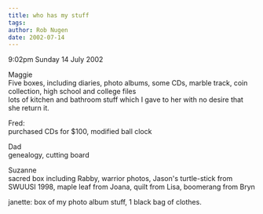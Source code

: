 ```yaml
---
title: who has my stuff
tags: 
author: Rob Nugen
date: 2002-07-14
---
```


<p class=date>9:02pm Sunday 14 July 2002</p>

<p>Maggie
<br>Five boxes, including diaries, photo albums, some CDs, marble
track, coin collection, high school and college files
<br>lots of kitchen and bathroom stuff which I gave to her with no desire that she return it.


<p>Fred:
<br>purchased CDs for $100, modified ball clock

<p>Dad
<br>genealogy, cutting board

<p>Suzanne
<br>sacred box including Rabby, warrior photos, Jason's turtle-stick
from SWUUSI 1998, maple leaf from Joana, quilt from Lisa, boomerang
from Bryn

<p>janette:  box of my photo album stuff, 1 black bag of clothes.</p>

